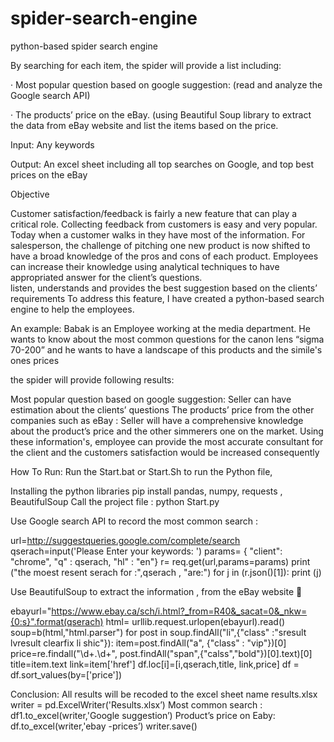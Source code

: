 # spider-search-engine
python-based spider search engine

By searching for each item, the spider will provide a list including:

·       Most popular question based on google suggestion: (read and analyze the Google search API)

·       The products’ price on the eBay. (using Beautiful Soup library to extract the data from eBay website and list the items based on the price.

Input:  Any keywords

Output: An excel sheet including all top searches on Google, and top best prices on the eBay 




Objective

Customer satisfaction/feedback is fairly a new feature that can play a critical role. Collecting feedback from customers is easy and very popular.
Today when a customer walks in they have most of the information. For salesperson, the challenge of pitching one new product is now shifted to have a broad knowledge of the pros and cons of each product. 
Employees can increase their knowledge using analytical techniques to have appropriated answer for the client’s questions.  
listen, understands and provides the best suggestion based on the clients’ requirements
To address this feature, I have created a python-based search engine to help the employees.

An example:
Babak is an Employee working at the media department. He wants to know about the most common questions for the canon lens “sigma 70-200” and he wants to have a landscape of this products and the simile's ones prices

the spider will provide following results: 

Most popular question based on google suggestion:
Seller can have estimation about the clients’ questions 
The products’ price from the other companies such as eBay :
Seller will have a comprehensive knowledge about the product’s price and the other simmerers one on the market. 
Using these information's, employee can provide the most accurate consultant for the client and the customers satisfaction would be increased consequently 

How To Run:
Run the Start.bat or Start.Sh to run the Python file,

Installing the python libraries 
pip install pandas, numpy, requests , BeautifulSoup
Call the project file : 
python Start.py

Use Google search API to record the most common search :

url=http://suggestqueries.google.com/complete/search
qserach=input('Please Enter your keywords:  ')
params= {  "client": "chrome", "q" : qserach, "hl" : "en"}
r= req.get(url,params=params)
     print ("the moest resent serach for :",qserach , "are:")
      for j in (r.json()[1]):
        print (j)


Use BeautifulSoup to extract the information , from the  eBay website 

ebayurl="https://www.ebay.ca/sch/i.html?_from=R40&_sacat=0&_nkw={0:s}".format(qserach)
html= urllib.request.urlopen(ebayurl).read()
soup=b(html,"html.parser")
for post in soup.findAll("li",{"class" :"sresult lvresult clearfix li shic"}):
item=post.findAll("a", {"class" : "vip"})[0]
price=re.findall("\d+\.\d+", post.findAll("span",{"calss","bold"})[0].text)[0]
title=item.text
link=item['href']
df.loc[i]=[i,qserach,title, link,price]
df = df.sort_values(by=['price'])     

Conclusion:
All results will be recoded to the excel sheet name results.xlsx
writer = pd.ExcelWriter('Results.xlsx’)
Most common search :
df1.to_excel(writer,'Google suggestion’)
Product’s price on Eaby:
df.to_excel(writer,'ebay -prices’)
writer.save()













